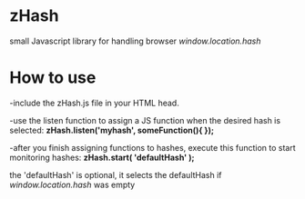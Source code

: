 zHash
=====

small Javascript library for handling browser _window.location.hash_



How to use
==========

-include the zHash.js file in your HTML head.

-use the listen function to assign a JS function when the desired hash is selected: __zHash.listen('myhash', someFunction(){ });__

-after you finish assigning functions to hashes, execute this function to start monitoring hashes: __zHash.start( 'defaultHash' );__
  
  the 'defaultHash' is optional, it selects the defaultHash if _window.location.hash_ was empty
